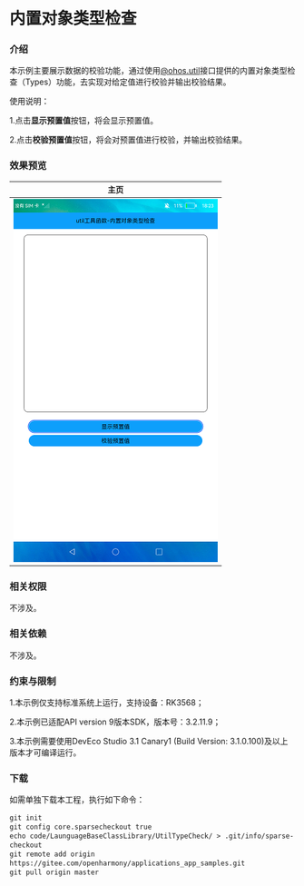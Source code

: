 # 内置对象类型检查

### 介绍

本示例主要展示数据的校验功能，通过使用[@ohos.util](https://gitee.com/openharmony/docs/blob/master/zh-cn/application-dev/reference/apis/js-apis-util.md)接口提供的内置对象类型检查（Types）功能，去实现对给定值进行校验并输出校验结果。

使用说明：

1.点击**显示预置值**按钮，将会显示预置值。

2.点击**校验预置值**按钮，将会对预置值进行校验，并输出校验结果。

### 效果预览

|主页                                  |
|---------------------------------------|
|![](screenshots/devices/main.png)|

### 相关权限

不涉及。

### 相关依赖

不涉及。

### 约束与限制

1.本示例仅支持标准系统上运行，支持设备：RK3568；

2.本示例已适配API version 9版本SDK，版本号：3.2.11.9；

3.本示例需要使用DevEco Studio 3.1 Canary1 (Build Version: 3.1.0.100)及以上版本才可编译运行。

### 下载

如需单独下载本工程，执行如下命令：

````
git init
git config core.sparsecheckout true
echo code/LaunguageBaseClassLibrary/UtilTypeCheck/ > .git/info/sparse-checkout
git remote add origin https://gitee.com/openharmony/applications_app_samples.git
git pull origin master
````